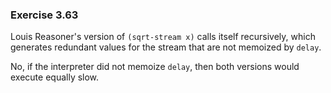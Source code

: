 ### Exercise 3.63
Louis Reasoner's version of `(sqrt-stream x)` calls itself recursively, which generates redundant values for the stream that are not memoized by `delay`.

No, if the interpreter did not memoize `delay`, then both versions would execute equally slow.
